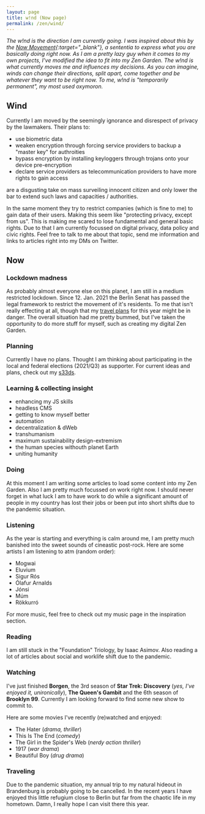 ```yaml
---
layout: page
title: w!nd (Now page)
permalink: /zen/wind/
---
```


*The w!nd is the direction I am currently going. I was inspired about this by the [Now Movement](https://nownownow.com/about){:target="_blank"}, a sententia to express what you are basically doing right now. As I am a pretty lazy guy when it comes to my own projects, I've modified the idea to fit into my Zen Garden. The w!nd is what currently moves me and influences my decisions. As you can imagine, winds can change their directions, split apart, come together and be whatever they want to be right now. To me, w!nd is "temporarily permanent", my most used oxymoron.*

## Wind

Currently I am moved by the seemingly ignorance and disrespect of privacy by the lawmakers. Their plans to:
* use biometric data
* weaken encryption through forcing service providers to backup a "master key" for authroities
* bypass encryption by installing keyloggers through trojans onto your device pre-encryption
* declare service providers as telecommunication providers to have more rights to gain access

are a disgusting take on mass surveiling innocent citizen and only lower the bar to extend such laws and capacities / authorities.

In the same moment they try to restrict companies (which is fine to me) to gain data of their users. Making this seem like "protecting privacy, except from us". This is making me scared to lose fundamental and general basic rights. Due to that I am currently focussed on digital privacy, data policy and civic rights. Feel free to talk to me about that topic, send me information and links to articles right into my DMs on Twitter.

## Now
### Lockdown madness

As probably almost everyone else on this planet, I am still in a medium restricted lockdown. Since 12. Jan. 2021 the Berlin Senat has passed the legal framework to restrict the movement of it's residents. To me that isn't really effecting at all, though that my [travel plans](#traveling) for this year might be in danger. The overall situation had me pretty bummed, but I've taken the opportunity to do more stuff for myself, such as creating my digital Zen Garden.

### Planning

Currently I have no plans. Thought I am thinking about participating in the local and federal elections (2021/Q3) as supporter. For current ideas and plans, check out my [s33ds](/zen/seeds/).

### Learning & collecting insight

* enhancing my JS skills
* headless CMS
* getting to know myself better
* automation
* decentralization & dWeb
* transhumanism
* maximum sustainability design-extremism
* the human species withouth planet Earth
* uniting humanity

### Doing

At this moment I am writing some articles to load some content into my Zen Garden. Also I am pretty much focussed on work right now. I should never forget in what luck I am to have work to do while a significant amount of people in my country has lost their jobs or been put into short shifts due to the pandemic situation.

### Listening

As the year is starting and everything is calm around me, I am pretty much banished into the sweet sounds of cineastic post-rock. Here are some artists I am listening to atm (random order):

* Mogwai
* Eluvium
* Sigur Rós
* Ólafur Arnalds
* Jónsi
* Múm
* Rökkurró

For more music, feel free to check out my music page in the inspiration section.

### Reading

I am still stuck in the "Foundation" Triology, by Isaac Asimov. Also reading a lot of articles about social and worklife shift due to the pandemic.

### Watching

I've just finished **Borgen**, the 3rd season of **Star Trek: Discovery** (*yes, I've enjoyed it, unironically*), **The Queen's Gambit** and the 6th season of **Brooklyn 99**. Currently I am looking forward to find some new show to commit to.

Here are some movies I've recently (re)watched and enjoyed:
* The Hater (*drama, thriller*)
* This Is The End (*comedy*)
* The Girl in the Spider's Web (*nerdy action thriller*)
* 1917 (*war drama*)
* Beautiful Boy (*drug drama*)

### Traveling

Due to the pandemic situation, my annual trip to my natural hideout in Brandenburg is probably going to be cancelled. In the recent years I have enjoyed this little refugium close to Berlin but far from the chaotic life in my hometown. Damn, I really hope I can visit there this year.
